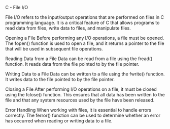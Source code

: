 C - File I/O

File I/O refers to the input/output operations that are performed on files in C programming language. It is a critical feature of C that allows programs to read data from files, write data to files, and manipulate files.

Opening a File
Before performing any I/O operations, a file must be opened. The fopen() function is used to open a file, and it returns a pointer to the file that will be used in subsequent file operations.

Reading Data from a File
Data can be read from a file using the fread() function. It reads data from the file pointed to by the file pointer.

Writing Data to a File
Data can be written to a file using the fwrite() function. It writes data to the file pointed to by the file pointer.

Closing a File
After performing I/O operations on a file, it must be closed using the fclose() function. This ensures that all data has been written to the file and that any system resources used by the file have been released.

Error Handling
When working with files, it is essential to handle errors correctly. The ferror() function can be used to determine whether an error has occurred when reading or writing data to a file.
